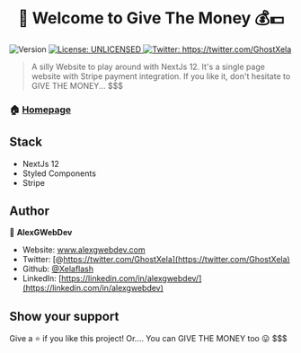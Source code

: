 <h1 align="center">👋 Welcome to Give The Money 💰💵</h1>
<p>
  <img alt="Version" src="https://img.shields.io/badge/version-0.1.0-blue.svg?cacheSeconds=2592000" />
  <a href="#" target="_blank">
    <img alt="License: UNLICENSED" src="https://img.shields.io/badge/License-UNLICENSED-yellow.svg" />
  </a>
  <a href="https://twitter.com/GhostXela" target="_blank">
    <img alt="Twitter: https://twitter.com/GhostXela" src="https://img.shields.io/twitter/follow/https://twitter.com/GhostXela.svg?style=social" />
  </a>
</p>

> A silly Website to play around with NextJs 12. It's a single page website with Stripe payment integration. If you like it, don't hesitate to GIVE THE MONEY... $$$  

### 🏠 [Homepage](https://www.givemethe.money)

## Stack

- NextJs 12
- Styled Components
- Stripe  


## Author

👤 **AlexGWebDev**

* Website: www.alexgwebdev.com
* Twitter: [@https://twitter.com/GhostXela](https://twitter.com/GhostXela)
* Github: [@Xelaflash](https://github.com/Xelaflash)
* LinkedIn: [https://linkedin.com/in/alexgwebdev/](https://linkedin.com/in/alexgwebdev)

## Show your support

Give a ⭐️ if you like this project! Or.... You can GIVE THE MONEY too 😛 $$$
